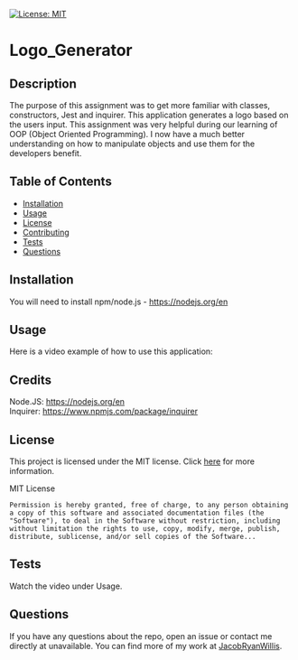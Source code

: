 [![License: MIT](https://img.shields.io/badge/License-MIT-yellow.svg)](https://opensource.org/licenses/MIT)

# Logo_Generator

## Description

The purpose of this assignment was to get more familiar with classes, constructors, Jest and inquirer. This application generates a logo based on the users input. This assignment was very helpful during our learning of OOP (Object Oriented Programming). I now have a much better understanding on how to manipulate objects and use them for the developers benefit.

## Table of Contents

- [Installation](#installation)
- [Usage](#usage)
- [License](#license)
- [Contributing](#contributing)
- [Tests](#tests)
- [Questions](#questions)

## Installation

You will need to install npm/node.js - https://nodejs.org/en

## Usage

Here is a video example of how to use this application: 

## Credits

Node.JS: https://nodejs.org/en <br> 
Inquirer: https://www.npmjs.com/package/inquirer

## License

This project is licensed under the MIT license. Click [here](https://opensource.org/licenses/MIT) for more information.

MIT License

    Permission is hereby granted, free of charge, to any person obtaining a copy of this software and associated documentation files (the "Software"), to deal in the Software without restriction, including without limitation the rights to use, copy, modify, merge, publish, distribute, sublicense, and/or sell copies of the Software...

## Tests

Watch the video under Usage.

## Questions

If you have any questions about the repo, open an issue or contact me directly at unavailable. You can find more of my work at [JacobRyanWillis](https://github.com/JacobRyanWillis/).
